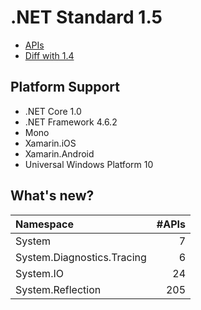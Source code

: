 # .NET Standard 1.5

* [APIs](netstandard1.5_ref.md)
* [Diff with 1.4](netstandard1.5_diff.md)

## Platform Support

* .NET Core 1.0
* .NET Framework 4.6.2
* Mono
* Xamarin.iOS
* Xamarin.Android
* Universal Windows Platform 10

## What's new?

| Namespace                  | #APIs |
|:---------------------------|------:| 
| System                     |     7 |
| System.Diagnostics.Tracing |     6 |
| System.IO                  |    24 |
| System.Reflection          |   205 |
